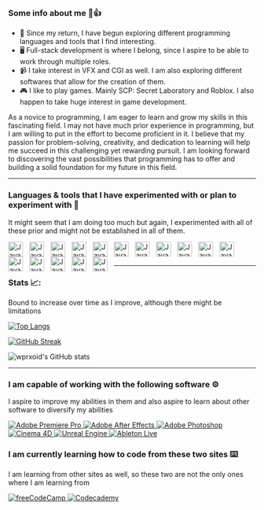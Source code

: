 ### Some info about me 🙂👍

- 🌱 Since my return, I have begun exploring different programming languages and tools that I find interesting.
- 🖥️ Full-stack development is where I belong, since I aspire to be able to work through multiple roles.
- 📹 I take interest in VFX and CGI as well. I am also exploring different softwares that allow for the creation of them.
- 🎮 I like to play games. Mainly SCP: Secret Laboratory and Roblox. I also happen to take huge interest in game development.

As a novice to programming, I am eager to learn and grow my skills in this fascinating field. I may not have much prior experience in programming, but I am willing to put in the effort to become proficient in it. I believe that my passion for problem-solving, creativity, and dedication to learning will help me succeed in this challenging yet rewarding pursuit. I am looking forward to discovering the vast possibilities that programming has to offer and building a solid foundation for my future in this field.

---
### Languages & tools that I have experimented with or plan to experiment with 🧰

It might seem that I am doing too much but again, I experimented with all of these prior and might not be established in all of them.
<p>
  <a href="https://www.ecma-international.org/publications-and-standards/standards/ecma-262/">
 <img align="left" alt="Java" width="30px" style="padding-right:10px;" src="https://cdn.jsdelivr.net/gh/devicons/devicon/icons/javascript/javascript-plain.svg"/>
    </a>
    <a href="https://html.spec.whatwg.org/">
 <img align="left" alt="Java" width="30px" style="padding-right:10px;" src="https://cdn.jsdelivr.net/gh/devicons/devicon/icons/html5/html5-plain.svg"/>
      </a>
      <a href="https://www.w3.org/TR/CSS/#css">
 <img align="left" alt="Java" width="30px" style="padding-right:10px;" src="https://cdn.jsdelivr.net/gh/devicons/devicon/icons/css3/css3-plain.svg"/>
        </a>
        <a href="https://nodejs.org/en/">
 <img align="left" alt="Java" width="30px" style="padding-right:10px;" src="https://cdn.jsdelivr.net/gh/devicons/devicon/icons/nodejs/nodejs-plain.svg"/>
          </a>
 <img align="left" alt="Java" width="30px" style="padding-right:10px;" src="https://cdn.jsdelivr.net/gh/devicons/devicon/icons/backbonejs/backbonejs-plain.svg"/>
 <img align="left" alt="Java" width="30px" style="padding-right:10px;" src="https://cdn.jsdelivr.net/gh/devicons/devicon/icons/vuejs/vuejs-plain.svg"/>
 <img align="left" alt="Java" width="30px" style="padding-right:10px;" src="https://cdn.jsdelivr.net/gh/devicons/devicon/icons/react/react-original.svg"/>
 <img align="left" alt="Java" width="30px" style="padding-right:10px;" src="https://cdn.jsdelivr.net/gh/devicons/devicon/icons/java/java-plain.svg"/>
 <img align="left" alt="Java" width="30px" style="padding-right:10px;" src="https://cdn.jsdelivr.net/gh/devicons/devicon/icons/lua/lua-original-wordmark.svg"/>
 <img align="left" alt="Java" width="30px" style="padding-right:10px;" src="https://cdn.jsdelivr.net/gh/devicons/devicon/icons/python/python-plain.svg"/>
 <img align="left" alt="Java" width="30px" style="padding-right:10px;" src="https://cdn.jsdelivr.net/gh/devicons/devicon/icons/c/c-plain.svg"/>
 <img align="left" alt="Java" width="30px" style="padding-right:10px;" src="https://cdn.jsdelivr.net/gh/devicons/devicon/icons/go/go-original-wordmark.svg"/>
 <img align="left" alt="Java" width="30px" style="padding-right:10px;" src="https://cdn.jsdelivr.net/gh/devicons/devicon/icons/kotlin/kotlin-plain.svg"/>
 <img align="left" alt="Java" width="30px" style="padding-right:10px;" src="https://cdn.jsdelivr.net/gh/devicons/devicon/icons/typescript/typescript-plain.svg"/>
 <img align="left" alt="Java" width="30px" style="padding-right:10px;" src="https://cdn.jsdelivr.net/gh/devicons/devicon/icons/angularjs/angularjs-plain.svg"/>
 <img align="left" alt="Java" width="30px" style="padding-right:10px;" src="https://cdn.jsdelivr.net/gh/devicons/devicon/icons/gatsby/gatsby-plain.svg"/>
<br/>
 <br/>

---
### Stats 📈:

Bound to increase over time as I improve, although there might be limitations

[![Top Langs](https://github-readme-stats.vercel.app/api/top-langs/?username=exhene&layout=compact&theme=dark)](https://github.com/exhene/github-readme-stats)

[![GitHub Streak](https://github-readme-streak-stats.herokuapp.com/?user=exhene&theme=dark)](https://git.io/streak-stats)

![wprxoid's GitHub stats](https://github-readme-stats.vercel.app/api?username=exhene&show_icons=true&theme=dark)
   
</p>

---
### I am capable of working with the following software ⚙️

I aspire to improve my abilities in them and also aspire to learn about other software to diversify my abilities

<p>
 <a href="https://www.adobe.com/products/premiere.html">
  <img alt="Adobe Premiere Pro" src="https://img.shields.io/badge/Adobe Premiere Pro-9999FF?logo=adobepremierepro&logoColor=white&style=for-the-badge" />
 </a>
  <a href="https://www.adobe.com/products/aftereffects.html">
  <img alt="Adobe After Effects" src="https://img.shields.io/badge/Adobe After Effects-9999FF?logo=adobeaftereffects&logoColor=white&style=for-the-badge" />
 </a>
   <a href="https://www.adobe.com/products/photoshop.html">
  <img alt="Adobe Photoshop" src="https://img.shields.io/badge/Adobe Photoshop-31A8FF?logo=adobephotoshop&logoColor=white&style=for-the-badge" />
 </a>
    <a href="https://www.maxon.net/en/cinema-4d">
  <img alt="Cinema 4D" src="https://img.shields.io/badge/Cinema 4D-011A6A?logo=cinema4d&logoColor=white&style=for-the-badge" />
 </a>
     <a href="https://www.unrealengine.com/en-US">
  <img alt="Unreal Engine" src="https://img.shields.io/badge/Unreal Engine-313131?logo=unrealengine&logoColor=white&style=for-the-badge" />
 </a>
      <a href="https://www.ableton.com/en/live/">
  <img alt="Ableton Live" src="https://img.shields.io/badge/Ableton Live-000000?logo=abletonlive&logoColor=white&style=for-the-badge" />
</a>
 
### I am currently learning how to code from these two sites ⌨️

I am learning from other sites as well, so these two are not the only ones where I am learning from

<p>
  <a href="https://www.freecodecamp.org/learn">
    <img alt="freeCodeCamp" src="https://img.shields.io/badge/freecodecamp-0A0A23?logo=freecodecamp&logoColor=white&style=for-the-badge" />
  </a>
  <a href="https://www.codecademy.com/learn">
    <img alt="Codecademy" src="https://img.shields.io/badge/codecademy-1F4056?logo=codecademy&logoColor=white&style=for-the-badge" />
  </a>
